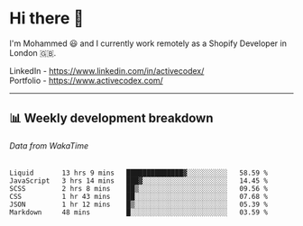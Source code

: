 # Hi there 👋

I'm Mohammed 😃 and I currently work remotely as a Shopify Developer in London 🇬🇧.

LinkedIn - https://www.linkedin.com/in/activecodex/
<br/>
Portfolio - https://www.activecodex.com/

---

## 📊 Weekly development breakdown
###### Data from WakaTime

<!--START_SECTION:waka-->

```text
Liquid       13 hrs 9 mins   ██████████████▓░░░░░░░░░░   58.59 %
JavaScript   3 hrs 14 mins   ███▓░░░░░░░░░░░░░░░░░░░░░   14.45 %
SCSS         2 hrs 8 mins    ██▒░░░░░░░░░░░░░░░░░░░░░░   09.56 %
CSS          1 hr 43 mins    ██░░░░░░░░░░░░░░░░░░░░░░░   07.68 %
JSON         1 hr 12 mins    █▒░░░░░░░░░░░░░░░░░░░░░░░   05.39 %
Markdown     48 mins         █░░░░░░░░░░░░░░░░░░░░░░░░   03.59 %
```

<!--END_SECTION:waka-->
